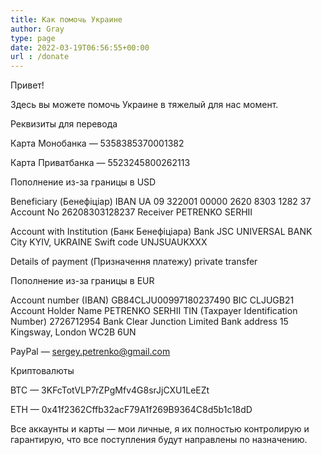 ```yaml
---
title: Как помочь Украине
author: Gray
type: page
date: 2022-03-19T06:56:55+00:00
url : /donate
---
```

Привет!

Здесь вы можете помочь Украине в тяжелый для нас момент.

Реквизиты для перевода 

Карта Монобанка — 5358385370001382

Карта Приватбанка — 5523245800262113

Пополнение из-за границы в USD

Beneficiary (Бенефіціар)
IBAN UA 09 322001 00000 2620 8303 1282 37
Account No 26208303128237
Receiver PETRENKO SERHII


Account with Institution (Банк Бенефіціара)
Bank 
JSC UNIVERSAL BANK
City
KYIV, UKRAINE
Swift code
UNJSUAUKXXX


Details of payment (Призначення платежу)
 private transfer


Пополнение из-за границы в EUR

Account number (IBAN)
GB84CLJU00997180237490
BIC
CLJUGB21
Account Holder Name
PETRENKO SERHII
TIN (Taxpayer Identification Number)
2726712954
Bank
Clear Junction Limited
Bank address
15 Kingsway, London WC2B 6UN

PayPal — sergey.petrenko@gmail.com

Криптовалюты

BTC — 3KFcTotVLP7rZPgMfv4G8srJjCXU1LeEZt

ETH — 0x41f2362Cffb32acF79A1f269B9364C8d5b1c18dD

Все аккаунты и карты — мои личные, я их полностью контролирую и гарантирую, что все поступления будут направлены по назначению.